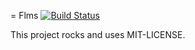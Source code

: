 = Flms [![Build Status](https://travis-ci.org/Originate-Inc/flms.png?branch=travis)](https://travis-ci.org/Originate-Inc/flms)

This project rocks and uses MIT-LICENSE.
